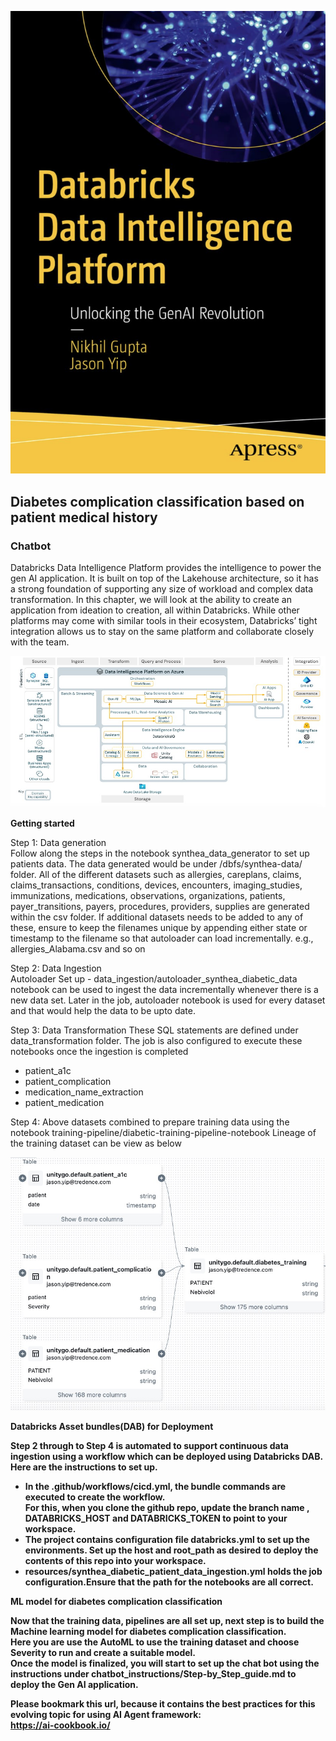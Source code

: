 ![image](/files/genAI_reference_images/DipBookCover.jpg)

## Diabetes complication classification based on patient medical history
### Chatbot
Databricks Data Intelligence Platform provides the intelligence to power the gen AI application. It is built on top of the Lakehouse architecture, so it has a strong foundation of supporting any size of workload and complex data transformation. In this chapter, we will look at the ability to create an application from ideation to creation, all within Databricks. While other platforms may come with similar tools in their ecosystem, Databricks’ tight integration allows us to stay on the same platform and collaborate closely with the team. 

![image](/files/genAI_reference_images/genAISampleArchitecture.jpg)

<b>Getting started</b>

Step 1: Data generation <br>
Follow along the steps in the notebook synthea_data_generator to set up patients data. The data generated would be under /dbfs/synthea-data/ folder. All of the different datasets such as allergies, careplans, claims, claims_transactions, conditions, devices, encounters, imaging_studies, immunizations, medications, observations, organizations, patients, payer_transitions, payers, procedures, providers, supplies are generated within the csv folder. If additional datasets needs to be added to any of these, ensure to keep the filenames unique by appending either state or timestamp to the filename so that autoloader can load incrementally. e.g., allergies_Alabama.csv and so on

Step 2: Data Ingestion <br>
Autoloader Set up - data_ingestion/autoloader_synthea_diabetic_data notebook can be used to ingest the data incrementally whenever there is a new data set. Later in the job, autoloader notebook is used for every dataset and that would help the data to be upto date.

Step 3: Data Transformation
These SQL statements are defined under data_transformation folder. The job is also configured to execute these notebooks once the ingestion is completed
- patient_a1c
- patient_complication
- medication_name_extraction
- patient_medication

Step 4: Above datasets combined to prepare training data using the notebook training-pipeline/diabetic-training-pipeline-notebook
Lineage of the training dataset can be view as below


![image](/files/genAI_reference_images/lineage.jpg)

<b>Databricks Asset bundles(DAB) for Deployment<b>

Step 2 through to Step 4 is automated to support continuous data ingestion using a workflow which can be deployed using Databricks DAB. 
Here are the instructions to set up.
- In the .github/workflows/cicd.yml, the bundle commands are executed to create the workflow. <br>
For this, when you clone the github repo, update the branch name , DATABRICKS_HOST and DATABRICKS_TOKEN to point to your workspace.
- The project contains configuration file databricks.yml to set up the environments. Set up the host and root_path as desired to deploy the contents of this repo into your workspace.   
- resources/synthea_diabetic_patient_data_ingestion.yml holds the job configuration.Ensure that the path for the notebooks are all correct.

<b>ML model for diabetes complication classification

Now that the training data, pipelines are all set up, next step is to build the Machine learning model for diabetes complication classification.
<br>Here you are use the AutoML to use the training dataset and choose Severity to run and create a suitable model. 
<br>Once the model is finalized, you will start to set up the chat bot using the instructions under chatbot_instructions/Step-by_Step_guide.md to deploy the Gen AI application.


Please bookmark this url, because it contains the best practices for this evolving topic for using AI Agent framework:
<br>https://ai-cookbook.io/  
